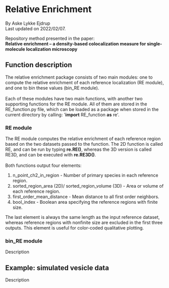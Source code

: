 # Relative Enrichment
By Aske Lykke Ejdrup
<br>
Last updated on 2022/02/07.

Repository method presented in the paper:
<br>
**Relative enrichment – a density-based colocalization measure for single-molecule localization microscopy**

## Function description
The relative enrichment package consists of two main modules: one to compute the relative enrichment of each reference localization (RE module), and one to bin these values (bin_RE module).
<br><br>
Each of these modules have two main functions, with another two supporting functions for the RE module. All of them are stored in the RE_function.py file, which can be loaded as a package when stored in the current directory by calling:
'**import** RE_function **as** re'.

### RE module
The RE module computes the relative enrichment of each reference region based on the two datasets passed to the function. The 2D function is called RE, and can be run by typing **re.RE()**, whereas the 3D version is called RE3D, and can be executed with **re.RE3D()**.
<br><br>
Both functions output four elements:
<br>
1. n_point_ch2_in_region - Number of primary species in each reference region.
2. sorted_region_area (2D)/ sorted_region_volume (3D) - Area or volume of each reference region.
3. first_order_mean_distance - Mean distance to all first order neighbors.
4. bool_index - Boolean area specifying the reference regions with finite size.

The last element is always the same length as the input reference dataset, whereas reference regions with nonfinite size are excluded in the first three outputs. This element is useful for color-coded qualitative plotting.

### bin_RE module
Description

## Example: simulated vesicle data
Description 